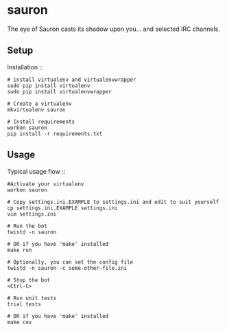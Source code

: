 sauron
======

The eye of Sauron casts its shadow upon you... and selected IRC channels.


Setup
------------

Installation
::
    
    # install virtualenv and virtualenvwrapper
    sudo pip install virtualenv
    sudo pip install virtualenvwrapper
    
    # Create a virtualenv
    mkvirtualenv sauron

    # Install requirements
    workon sauron
    pip install -r requirements.txt

Usage
-----

Typical usage flow
::

    #Activate your virtualenv
    workon sauron

    # Copy settings.ini.EXAMPLE to settings.ini and edit to suit yourself
    cp settings.ini.EXAMPLE settings.ini
    vim settings.ini
    
    # Run the bot
    twistd -n sauron
    
    # OR if you have 'make' installed
    make run
    
    # Optionally, you can set the config file
    twistd -n sauron -c some-other-file.ini
    
    # Stop the bot
    <Ctrl-C>
    
    # Run unit tests
    trial tests
    
    # OR if you have 'make' installed
    make cov

